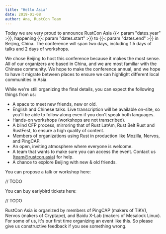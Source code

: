 ```yaml
---
title: "Hello Asia"
date: 2019-01-08
author: Ana, RustCon Team
---
```


Today we are very proud to announce RustCon Asia {{< param "dates.year" >}}, happening {{< param "dates.start" >}} to {{< param "dates.end" >}} in Beijing, China. The conference will span two days, including 1.5 days of talks and 2 days of workshops.

<!--more-->

We chose Beijing to host this conference because it makes the most sense. All of our organizers are based in China, and we are most familiar with the Chinese community. We hope to make the conference annual, and we hope to have it migrate between places to ensure we can highlight different local communities in Asia.

While we're still organizing the final details, you can expect the following things from us:

* A space to meet new friends, new or old.
* English and Chinese talks. Live transcription will be available on-site, so you'll be able to follow along even if you don't speak both languages.
* Hands-on workshops (workshops are not transcribed).
* A blind CFP process, mirroring that of Rust LatAm, Rust Belt Rust and RustFest, to ensure a high quality of content.
* Members of organizations using Rust in production like Mozilla, Nervos, and PingCAP.
* An open, inviting atmosphere where everyone is welcome.
* A team that wants to make sure you can access the event. Contact us (team@rustcon.asia) for help.
* A chance to explore Beijing with new & old friends.

You can propose a talk or workshop here:

// TODO

You can buy earlybird tickets here:

// TODO

RustCon Asia is organized by members of PingCAP (makers of TiKV), Nervos (makers of Cryptape), and Baidu X-Lab (makers of Mesalock Linux). For some of us, it's our first time organizing an event like this. So please give us constructive feedback if you see something wrong.